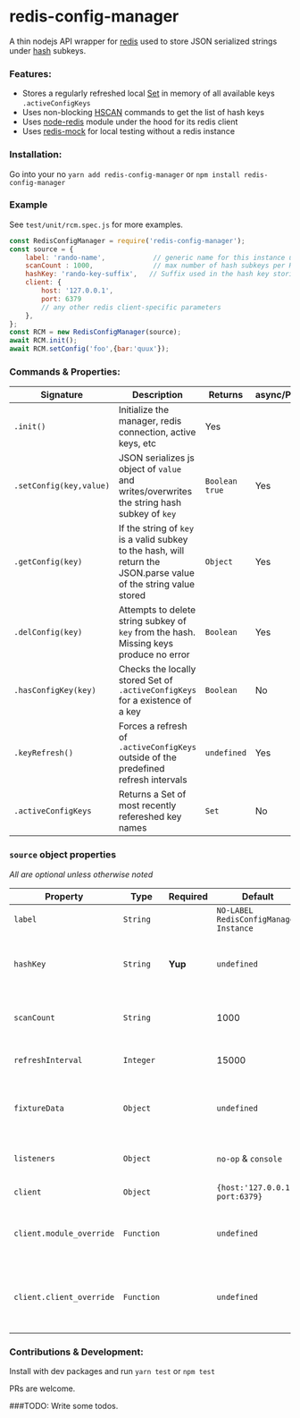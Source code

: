 # redis-config-manager
A thin nodejs API wrapper for [redis](https://redis.io/) used to store JSON serialized strings under [hash](https://redis.io/commands#hash) subkeys.

### Features:
- Stores a regularly refreshed local [Set](https://developer.mozilla.org/en-US/docs/Web/JavaScript/Reference/Global_Objects/Set) in memory of all available keys `.activeConfigKeys`
- Uses non-blocking [HSCAN](https://redis.io/commands/hscan) commands to get the list of hash keys
- Uses [node-redis](https://github.com/NodeRedis/node_redis) module under the hood for its redis client
- Uses [redis-mock](https://github.com/yeahoffline/redis-mock) for local testing without a redis instance

### Installation:
Go into your no
`yarn add redis-config-manager`
or
`npm install redis-config-manager`

### Example
See `test/unit/rcm.spec.js` for more examples.
```javascript
const RedisConfigManager = require('redis-config-manager');
const source = {
    label: 'rando-name',            // generic name for this instance used in testing
    scanCount : 1000,               // max number of hash subkeys per HSCAN operation
    hashKey: 'rando-key-suffix',   // Suffix used in the hash key storing the data
    client: {
        host: '127.0.0.1',
        port: 6379
        // any other redis client-specific parameters
    },
};
const RCM = new RedisConfigManager(source);
await RCM.init();
await RCM.setConfig('foo',{bar:'quux'});
```

### Commands & Properties:
|Signature| Description | Returns | async/Promise |
|---------|-------------|---------|---------------|
|`.init()`| Initialize the manager, redis connection, active keys, etc | Yes |
|`.setConfig(key,value)` | JSON serializes js object of `value` and writes/overwrites the string hash subkey of `key`| `Boolean true` | Yes |
|`.getConfig(key)` | If the string of `key` is a valid subkey to the hash, will return the JSON.parse value of the string value stored | `Object` | Yes |
|`.delConfig(key)` | Attempts to delete string subkey of `key` from the hash.  Missing keys produce no error | `Boolean` | Yes |
| `.hasConfigKey(key)`| Checks the locally stored Set of `.activeConfigKeys` for a existence of a key | `Boolean` | No |
| `.keyRefresh()` | Forces a refresh of `.activeConfigKeys` outside of the predefined refresh intervals | `undefined` | Yes |
| `.activeConfigKeys`| Returns a Set of most recently refereshed key names | `Set` | No |

### `source` object properties
_All are optional unless otherwise noted_

| Property  |Type| Required | Default   | Description |
|-----------|----|----------|-----------|-------------|
|`label`   | `String` |  |`NO-LABEL RedisConfigManager Instance` | Readable identifier for debugging. |
|`hashKey` | `String` | **Yup**|`undefined`| Suffix to append to the base prefix keyname (`redis-config-manager:`) of managed hashes |
|`scanCount`| `String` | | 1000 | Number of subkeys scanned per `HSCAN - see the [count option](https://redis.io/commands/scan#the-count-option) for details |
|`refreshInterval`| `Integer`| | 15000 | Number of milliseconds between key refreshes |
|`fixtureData` | `Object` | | `undefined` | A simple/json-serializable object to be preloaded upon instantiation.  See below for more detail.|
| `listeners` |  `Object` | | `no-op` & `console` | `A key/function object for event listeners of `debug`,`ready`,`error`|
| `client` | `Object`| | `{host:'127.0.0.1', port:6379}` | Parameters for the [node-redis](https://github.com/NodeRedis/node_redis#options-object-properties) client|
| `client.module_override` | `Function` | | `undefined` | replaces built-in `require('node_redis')` (maybe a new branch, custom version you're using)|
| `client.client_override` | `Function` | | `undefined` | Re-use an existing `node_redis` client instance rather than using its own. (used during testing with [redis-mock](https://github.com/yeahoffline/redis-mock))|

### Contributions & Development:
Install with dev packages and run `yarn test` or `npm test`

PRs are welcome.


###TODO:
Write some todos.